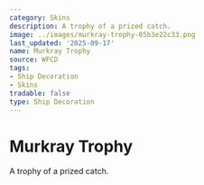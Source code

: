 ```yaml
---
category: Skins
description: A trophy of a prized catch.
image: ../images/murkray-trophy-05b3e22c33.png
last_updated: '2025-09-17'
name: Murkray Trophy
source: WFCD
tags:
- Ship Decoration
- Skins
tradable: false
type: Ship Decoration
---
```


# Murkray Trophy

A trophy of a prized catch.

